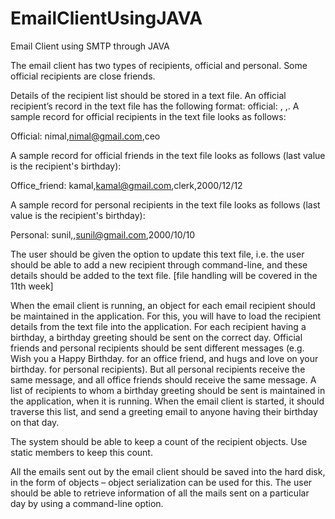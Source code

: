 # EmailClientUsingJAVA
Email Client using SMTP through JAVA

The email client has two types of recipients, official and personal. Some official recipients are close friends.

Details of the recipient list should be stored in a text file.  An official recipient’s record in the text file has the following format: official: <name>, <email>,<designation>. A sample record for official recipients in the text file looks as follows:

Official: nimal,nimal@gmail.com,ceo

A sample record for official friends in the text file looks as follows (last value is the recipient's birthday):

Office_friend: kamal,kamal@gmail.com,clerk,2000/12/12

A sample record for personal recipients in the text file looks as follows (last value is the recipient's birthday):

Personal: sunil,<nick-name>,sunil@gmail.com,2000/10/10

The user should be given the option to update this text file, i.e. the user should be able to add a new recipient through command-line, and these details should be added to the text file. [file handling will be covered in the 11th week]

When the email client is running, an object for each email recipient should be maintained in the application. For this, you will have to load the recipient details from the text file into the application. For each recipient having a birthday, a birthday greeting should be sent on the correct day. Official friends and personal recipients should be sent different messages (e.g. Wish you a Happy Birthday. <your name> for an office friend, and hugs and love on your birthday. <your name> for personal recipients). But all personal recipients receive the same message, and all office friends should receive the same message.  A list of recipients to whom a birthday greeting should be sent is maintained in the application, when it is running. When the email client is started, it should traverse this list, and send a greeting email to anyone having their birthday on that day.

The system should be able to keep a count of the recipient objects. Use static members to keep this count.

All the emails sent out by the email client should be saved into the hard disk, in the form of objects – object serialization can be used for this. The user should be able to retrieve information of all the mails sent on a particular day by using a command-line option.
